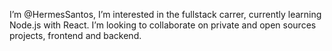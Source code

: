 I’m @HermesSantos, I’m interested in the fullstack carrer, currently learning Node.js with React.
I’m looking to collaborate on private and open sources projects, frontend and backend.
